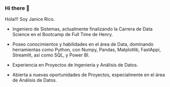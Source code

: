 ### Hi there 👋

<!--
**janicerico/janicerico** is a ✨ _special_ ✨ repository because its `README.md` (this file) appears on your GitHub profile.

Here are some ideas to get you started:

- 🔭 I’m currently working on ...
- 🌱 I’m currently learning ...
- 👯 I’m looking to collaborate on ...
- 🤔 I’m looking for help with ...
- 💬 Ask me about ...
- 📫 How to reach me: ...
- 😄 Pronouns: ...
- ⚡ Fun fact: ...
-->

Hola!!! Soy Janice Rico.

- Ingeniero de Sistemas, actualmente finalizando la Carrera de Data Science en el Bootcamp de Full Time de Henry.

- Poseo conocimientos y habilidades en el área de Data, dominando herramientas como Python, con Numpy, Pandas, Matplotlib, FastAppi, Streamlit, así como SQL, y Power BI.

- Experiencia en Proyectos de Ingeniería y Análisis de Datos.

- Abierta a nuevas oportunidades de Proyectos, especialmente en el área de Análisis de Datos.
